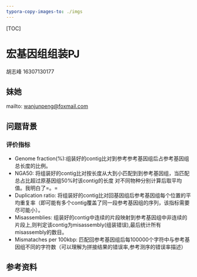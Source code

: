 ```yaml
---
typora-copy-images-to: ./imgs
---
```


[TOC]

# 宏基因组组装PJ

胡志峰 16307130177

## 妹她

mailto: wanjunpeng@foxmail.com

## 问题背景

### 评价指标

- Genome fraction(%):组装好的contig比对到参考参考基因组后占参考基因组总长度的比例。
- NGA50: 将组装好的contig比对按长度从大到小匹配到到参考基因组，当匹配总占比超过原基因组50%时该contig的长度
  对不同物种分别计算后取平均值。我明白了=。=
- Duplication ratio: 将组装好的contig比对回基因组后参考基因组每个位置的平均重复率（即可能有多个contig覆盖了同一段参考基因组的序列，该指标需要尽可能小）。
- Misassemblies: 组装好的contig中连续的片段映射到参考基因组中非连续的片段上,则判定该contig为misassembly(组装错误),最后统计所有misassembly的数目。
- Mismataches per 100kbp: 匹配回参考基因组后每100000个字符中与参考基因组不同的字符数（可以理解为拼接结果的错误率,参考测序的错误率描述）



## 参考资料

[^1]: De Bruijn graph <https://en.wikipedia.org/wiki/De_Bruijn_graph>
[^2]: De novo sequence assemblers <https://en.wikipedia.org/wiki/De_novo_sequence_assemblers>
[^3]: 字符串相似度之美（一）<https://zhuanlan.zhihu.com/p/20101194>
[^4]: <https://zhuanlan.zhihu.com/p/20102352>